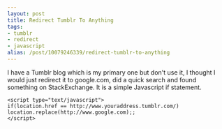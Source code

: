 ```yaml
---
layout: post
title: Redirect Tumblr To Anything
tags:
- tumblr
- redirect
- javascript
alias: /post/10079246339/redirect-tumblr-to-anything
---
```

I have a Tumblr blog which is my primary one but don't use it, I thought I
would just redirect it to google.com, did a quick search and found something
on StackExchange. It is a simple Javascript if statement.


    <script type="text/javascript">
    if(location.href == http://www.youraddress.tumblr.com/) location.replace(http://www.google.com);;
    </script>


